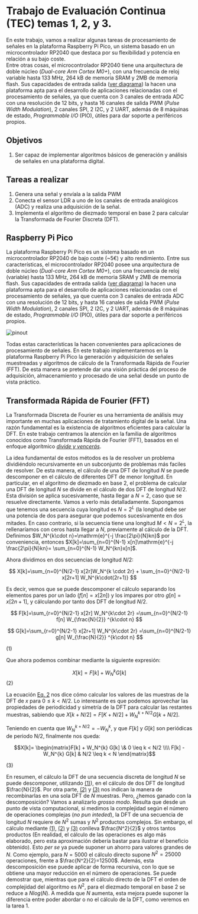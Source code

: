 # Trabajo de Evaluación Continua (TEC) temas 1, 2, y 3.
En este trabajo, vamos a realizar algunas tareas de procesamiento de señales en la plataforma Raspberry Pi Pico, un sistema basado en un microcontrolador RP2040 que destaca por su flexibilidad y potencia en relación a su bajo coste.	
Entre otras cosas, el microcontrolador RP2040 tiene una arquitectura de doble núcleo (*Dual-core Arm Cortex M0+*), con una frecuencia de reloj variable hasta 133 MHz, 264 kB de memoria SRAM y 2MB de memoria flash.
Sus capacidades de entrada salida ([ver diagrama](pinout)) la hacen una plataforma apta para el desarrollo de aplicaciones relacionadas con el procesamiento de señales, ya que cuenta con 3 canales de entrada ADC con una resolución de 12 bits, y
hasta 16 canales de salida PWM (*Pulse Width Modulation*), 2 canales SPI, 2 I2C, y 2 UART, además de 8 máquinas de estado, *Programmable I/O* (PIO), útiles para dar soporte a periféricos propios.


## Objetivos
1. Ser capaz de implementar algoritmos básicos de generación y análisis de señales en una plataforma digital.

## Tareas a realizar
1. Genera una señal y envíala a la salida PWM
2. Conecta el sensor LDR a uno de los canales de entrada analógicos (ADC) y realiza una adquisición de la señal.
3. Implementa el algoritmo de diezmado temporal en base 2 para calcular la Transformada de Fourier Discreta (DFT).


## Raspberry Pi Pico
La plataforma Raspberry Pi Pico es un sistema basado en un microcontrolador RP2040 de bajo coste (~5€) y alto rendimiento.
Entre sus características, el microcontrolador RP2040 posee una arquitectura de doble núcleo (*Dual-core Arm Cortex M0+*), con una frecuencia de reloj (variable) hasta 133 MHz, 264 kB de memoria SRAM y 2MB de memoria flash.
Sus capacidades de entrada salida ([ver diagrama](#pinout)) la hacen una plataforma apta para el desarrollo de aplicaciones relacionadas con el procesamiento de señales, ya que cuenta con 3 canales de entrada ADC con una resolución de 12 bits, y
hasta 16 canales de salida PWM (*Pulse Width Modulation*), 2 canales SPI, 2 I2C, y 2 UART, además de 8 máquinas de estado, *Programmable I/O* (PIO), útiles para dar soporte a periféricos propios.

![pinout](./img/pico_pinout.png)

Todas estas características la hacen convenientes para aplicaciones de procesamiento de señales. En este trabajo implementaremos en la plataforma Raspberry Pi Pico la generación y adquisición de señales muestreadas y
algoritmos de cálculo de la Transformada Rápida de Fourier (FFT). De esta manera se pretende dar una visión práctica del proceso de adquisición, almacenamiento y procesado de una señal desde un punto de vista práctico.

## Transformada Rápida de Fourier (FFT)
La Transformada Discreta de Fourier es una herramienta de análisis muy importante en muchas aplicaciones de tratamiento digital de la señal. Una razón fundamental es la existencia de algoritmos eficientes para calcular la DFT. En este trabajo centramos la atención en la familia de algoritmos conocidos como Transformada Rápida de Fourier (FFT), basados en el enfoque algorítmico [*divide y vencerás*](https://es.wikipedia.org/wiki/Algoritmo_divide_y_vencer%C3%A1s).

La idea fundamental de estos métodos es la de resolver un problema dividiéndolo recursivamente en un subconjunto de problemas más faciles de resolver. De esta manera, el cálculo de una DFT de longitud $N$ se puede descomponer en el cálculo de diferentes DFT de menor longitud. 
En particular, en el algoritmo de diezmado en base 2, el problema de calcular una DFT de longitud $N$ se divide en el cálculo de dos DFT de longitud $N/2$. Esta división se aplica sucesivamente, hasta llegar a $N=2$, caso que se resuelve directamente. 
Vamos a verlo más detalladamente. Supongamos que tenemos una secuencia cuya longitud es $N=2^L$ (la longitud debe ser una potencia de dos para asegurar que podemos sucesivamente en dos mitades. En caso contrario, si la secuencia tiene una longitud $M < N=2^L$, la rellenaríamos con ceros hasta llegar a $N$, previamente al cálculo de la DFT. Definimos $W_N^{k\cdot n}=\mathrm{e}^{-j \frac{2\pi}{N}kn}$ por conveniencia, entonces $X[k]=\sum_{n=0}^{N-1} x[n]\mathrm{e}^{-j \frac{2\pi}{N}kn}= \sum_{n=0}^{N-1} W_N^{kn}x[n]$.

Ahora dividimos en dos secuencias de longitud $N/2$:

$$ X[k]=\sum_{n=0}^{N/2-1} x[2r]W_N^{k \cdot 2r} + \sum_{n=0}^{N/2-1} x[2r+1] W_N^{k\cdot(2r+1)} $$

Es decir, vemos que se puede descomponer el cálculo separando los elementos pares por un lado ($f[n]=x[2n]$) y los impares por otro $g[n]=x[2n+1]$, y cálculando por tanto dos DFT de longitud $N/2$.

$$ F[k]=\sum_{r=0}^{N/2-1} x[2r] W_N^{k\cdot 2r}   =\sum_{n=0}^{N/2-1} f[n] W_{\frac{N}{2}} ^{k\cdot n} $$

$$ G[k]=\sum_{r=0}^{N/2-1} x[2r+1] W_N^{k\cdot 2r} =\sum_{n=0}^{N/2-1} g[n] W_{\frac{N}{2}} ^{k\cdot n} $$

<span id="fft_calculo_1">(1)</span>

Que ahora podemos combinar mediante la siguiente expresión:

$$X[k]=F[k] + W_N^{k} G[k]$$
<span id="fft_calculo_2">(2)</span>

La ecuación [Eq. 2](fft_calculo_2) nos dice cómo calcular los valores de las muestras de la DFT de $x$ para $0\leq k < N/2$. Lo interesante es que podemos aprovechar las propiedades de periodicidad y simetría de la DFT para calcular las restantes muestras, sabiendo que $X[k+N/2]=F[K+N/2] + W_N^{k+N/2} G[k+N/2]$.

Teniendo en cuenta que $W_N^{k+N/2}=-W_N^{k}$, y que $F[k]$ y $G[k]$ son periódicas de periodo N/2, finalmente nos queda:

$$X[k]=  \begin{matrix}F[k] + W_N^{k} G[k] \& 0 \leq k < N/2 \\\\ F[k] - W_N^{k} G[k] & N/2 \leq k < N \end{matrix}$$

<span id="fft_2">(3)</span>


En resumen, el cálculo la DFT de una secuencia discreta de longitud $N$ se puede descomponer, utilizando [(1)](fft_calculo_1)), en el cálculo de dos DFT de longitud $\frac{N}{2}$. Por otra parte, [(2)](eq:fft_calculo_2) y [(3)](eq:fft_2) nos indican la manera de recombinarlas en una sola DFT de $N$ muestras. Pero, ¿hemos ganado con la descomposición? Vamos a analizarlo *grosso modo*. Resulta que desde un punto de vista computacional, si medimos la complejidad según el número de operaciones complejas (*no pun inteded*), la DFT de una secuencia de longitud $N$ requiere de $N^2$ sumas y $N^2$ productos complejos. Sin embargo, el cálculo mediante [(1)](fft_calculo_1), [(2)](fft_calculo_2) y [(3)](fft_2) conlleva $\frac{N^2}{2}$ y otros tantos productos (En realidad, el cálculo de las operaciones es algo más elaborado, pero esta aproximación debería bastar para ilustrar el beneficio obtenido). Esto *per se* ya puede suponer un ahorro para valores grandes de $N$. Como ejemplo, para $N=5000$ el cálculo directo supone $N^2=25000$ operaciones, frente a $\frac{N^2}{2}=12500$. Además, esta descomposición ese puede aplicar de forma recursiva, con lo que se obtiene una mayor reducción en el número de operaciones. Se puede demostrar que, mientras que para el cálculo directo de la DFT el orden de complejidad del algoritmo es $N^2$, para el diezmado temporal en base 2 se reduce a $N log(N)$. A medida que $N$ aumenta, esta mejora puede suponer la diferencia entre poder abordar o no el cálculo de la DFT, como veremos en la tarea 1.
